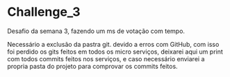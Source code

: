 # Challenge_3
Desafio da semana 3, fazendo um ms de votação com tempo.

Necessário a exclusão da pastra git. devido a erros com GitHub, com isso foi perdido os gits feitos em todos os micro serviços, deixarei aqui um print com todos commits feitos nos serviços, e caso necessário enviarei a propria pasta do projeto para comprovar os commits feitos.
